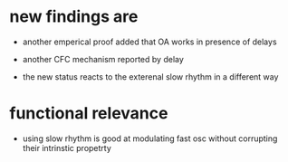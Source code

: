 # new findings are

- another emperical proof added that OA works in presence of delays

- another CFC mechanism reported by delay

- the new status reacts to the exterenal slow rhythm in a different way

# functional relevance

- using slow rhythm is good at modulating fast osc without corrupting their intrinstic propetrty




